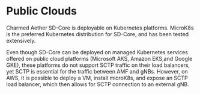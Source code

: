# Public Clouds

Charmed Aether SD-Core is deployable on Kubernetes platforms. MicroK8s is the preferred Kubernetes distribution for SD-Core, and has been tested extensively.

Even though SD-Core can be deployed on managed Kubernetes services offered on public cloud platforms (Microsoft AKS, Amazon EKS,and Google GKE), these platforms do not support SCTP traffic on their load balancers, yet SCTP is essential for the traffic between AMF and gNBs. However, on AWS, it is possible to deploy a VM, install microK8s, and expose an SCTP load balancer, which then allows for SCTP connection to an external gNB.

